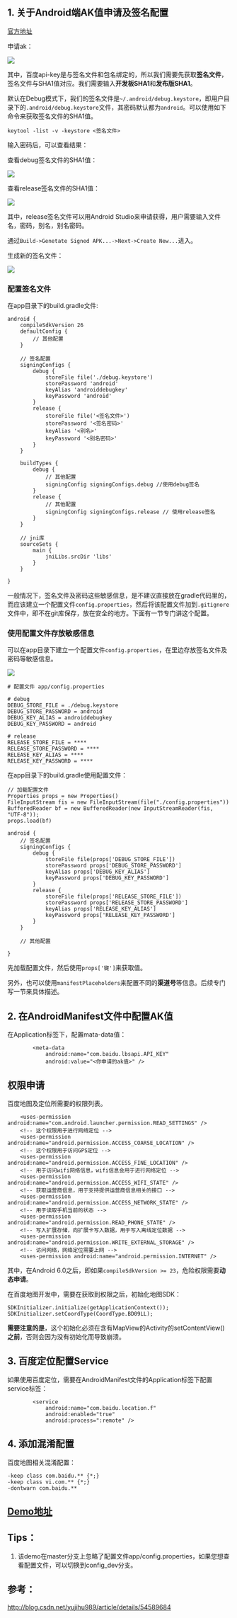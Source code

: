 ## 1. 关于Android端AK值申请及签名配置

[官方地址](http://lbsyun.baidu.com/apiconsole/key/create)

申请ak：

![](https://github.com/YoungBear/MyBlog/blob/master/pngs/baidu/baidu_ak_apply_android.png)

其中，百度api-key是与签名文件和包名绑定的，所以我们需要先获取**签名文件**，签名文件与SHA1值对应。我们需要输入**开发板SHA1**和**发布版SHA1**。

默认在Debug模式下，我们的签名文件是`~/.android/debug.keystore`，即用户目录下的`.android/debug.keystore`文件，其密码默认都为`android`。可以使用如下命令来获取签名文件的SHA1值。

```
keytool -list -v -keystore <签名文件>
```

输入密码后，可以查看结果：

查看debug签名文件的SHA1值：

![](https://github.com/YoungBear/MyBlog/blob/master/pngs/baidu/get_sha1_debug.png)

查看release签名文件的SHA1值：

![](https://github.com/YoungBear/MyBlog/blob/master/pngs/baidu/get_sha1_release.png)




其中，release签名文件可以用Android Studio来申请获得，用户需要输入文件名，密码，别名，别名密码。

通过`Build->Genetate Signed APK...->Next->Create New...`进入。

生成新的签名文件：

![](https://github.com/YoungBear/MyBlog/blob/master/pngs/baidu/as_apply_sign_file.png)

### 配置签名文件

在app目录下的build.gradle文件:

```
android {
    compileSdkVersion 26
    defaultConfig {
        // 其他配置
    }

    // 签名配置
    signingConfigs {
        debug {
            storeFile file('./debug.keystore')
            storePassword 'android'
            keyAlias 'androiddebugkey'
            keyPassword 'android'
        }
        release {
            storeFile file('<签名文件>')
            storePassword '<签名密码>'
            keyAlias '<别名>'
            keyPassword '<别名密码>'
        }
    }

    buildTypes {
        debug {
            // 其他配置
            signingConfig signingConfigs.debug //使用debug签名
        }
        release {
            // 其他配置
            signingConfig signingConfigs.release // 使用release签名
        }
    }

    // jni库
    sourceSets {
        main {
            jniLibs.srcDir 'libs'
        }
    }

}
```
一般情况下，签名文件及密码这些敏感信息，是不建议直接放在gradle代码里的，而应该建立一个配置文件`config.properties`，然后将该配置文件加到`.gitignore`文件中，即不在git库保存，放在安全的地方。下面有一节专门讲这个配置。

### 使用配置文件存放敏感信息

可以在app目录下建立一个配置文件`config.properties`，在里边存放签名文件及密码等敏感信息。

![](https://github.com/YoungBear/MyBlog/blob/master/pngs/baidu/config_preoperties.png)

```
# 配置文件 app/config.properties

# debug
DEBUG_STORE_FILE = ./debug.keystore
DEBUG_STORE_PASSWORD = android
DEBUG_KEY_ALIAS = androiddebugkey
DEBUG_KEY_PASSWORD = android

# release
RELEASE_STORE_FILE = ****
RELEASE_STORE_PASSWORD = ****
RELEASE_KEY_ALIAS = ****
RELEASE_KEY_PASSWORD = ****

```

在app目录下的build.gradle使用配置文件：

```
// 加载配置文件
Properties props = new Properties()
FileInputStream fis = new FileInputStream(file("./config.properties"))
BufferedReader bf = new BufferedReader(new InputStreamReader(fis, "UTF-8"));
props.load(bf)

android {
    // 签名配置
    signingConfigs {
        debug {
            storeFile file(props['DEBUG_STORE_FILE'])
            storePassword props['DEBUG_STORE_PASSWORD']
            keyAlias props['DEBUG_KEY_ALIAS']
            keyPassword props['DEBUG_KEY_PASSWORD']
        }
        release {
            storeFile file(props['RELEASE_STORE_FILE'])
            storePassword props['RELEASE_STORE_PASSWORD']
            keyAlias props['RELEASE_KEY_ALIAS']
            keyPassword props['RELEASE_KEY_PASSWORD']
        }
    }

    // 其他配置

}
```

先加载配置文件，然后使用`props['键']`来获取值。

另外，也可以使用`manifestPlaceholders`来配置不同的**渠道号**等信息。后续专门写一节来具体描述。

## 2. 在AndroidManifest文件中配置AK值

在Application标签下，配置mata-data值：

```
        <meta-data
            android:name="com.baidu.lbsapi.API_KEY"
            android:value="<你申请的ak值>" />
```

## 权限申请

百度地图及定位所需要的权限列表。

```
    <uses-permission android:name="com.android.launcher.permission.READ_SETTINGS" />
    <!-- 这个权限用于进行网络定位 -->
    <uses-permission android:name="android.permission.ACCESS_COARSE_LOCATION" />
    <!-- 这个权限用于访问GPS定位 -->
    <uses-permission android:name="android.permission.ACCESS_FINE_LOCATION" />
    <!-- 用于访问wifi网络信息，wifi信息会用于进行网络定位 -->
    <uses-permission android:name="android.permission.ACCESS_WIFI_STATE" />
    <!-- 获取运营商信息，用于支持提供运营商信息相关的接口 -->
    <uses-permission android:name="android.permission.ACCESS_NETWORK_STATE" />
    <!-- 用于读取手机当前的状态 -->
    <uses-permission android:name="android.permission.READ_PHONE_STATE" />
    <!-- 写入扩展存储，向扩展卡写入数据，用于写入离线定位数据 -->
    <uses-permission android:name="android.permission.WRITE_EXTERNAL_STORAGE" />
    <!-- 访问网络，网络定位需要上网 -->
    <uses-permission android:name="android.permission.INTERNET" />
```

其中，在Android 6.0之后，即如果`compileSdkVersion >= 23`，危险权限需要**动态申请**。

在百度地图开发中，需要在获取到权限之后，初始化地图SDK：

```
SDKInitializer.initialize(getApplicationContext());
SDKInitializer.setCoordType(CoordType.BD09LL);
```

**需要注意的是**，这个初始化必须在含有MapView的Activity的setContentView()**之前**，否则会因为没有初始化而导致崩溃。

## 3. 百度定位配置Service

如果使用百度定位，需要在AndroidManifest文件的Application标签下配置service标签：

```
        <service
            android:name="com.baidu.location.f"
            android:enabled="true"
            android:process=":remote" />
```

## 4. 添加混淆配置

百度地图相关混淆配置：

```
-keep class com.baidu.** {*;}
-keep class vi.com.** {*;}
-dontwarn com.baidu.**
```

## [Demo地址](https://github.com/YoungBear/BaiduDemo)

## Tips：

1. 该demo在master分支上忽略了配置文件app/config.properties，如果您想查看配置文件，可以切换到config_dev分支。




## 参考：

http://blog.csdn.net/yujihu989/article/details/54589684



